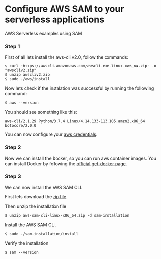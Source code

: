 # Configure AWS SAM to your serverless applications
AWS Serverless examples using SAM

### Step 1
First of all lets install the aws-cli v2.0, follow the commands:

```
$ curl "https://awscli.amazonaws.com/awscli-exe-linux-x86_64.zip" -o "awscliv2.zip"
$ unzip awscliv2.zip
$ sudo ./aws/install
```

Now lets check if the instalation was successful by running the following command:

```
$ aws --version
```
You should see something like this:

```
aws-cli/2.1.29 Python/3.7.4 Linux/4.14.133-113.105.amzn2.x86_64 botocore/2.0.0
```

You can now configure your [aws credentials](https://docs.aws.amazon.com/serverless-application-model/latest/developerguide/serverless-getting-started-set-up-credentials.html).


### Step 2

Now we can install the Docker, so you can run aws container images. You can install Docker by following the [official get-docker page](https://docs.docker.com/get-docker/).

### Step 3

We can now install the AWS SAM CLI.

First lets download the [zip file](https://github.com/aws/aws-sam-cli/releases/latest/download/aws-sam-cli-linux-x86_64.zip).

Then unzip the installation file
```
$ unzip aws-sam-cli-linux-x86_64.zip -d sam-installation
```
Install the AWS SAM CLI.
```
$ sudo ./sam-installation/install
```
Verify the installation
```
$ sam --version
```
